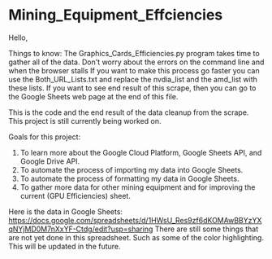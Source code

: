 # Mining_Equipment_Effciencies
Hello, 

Things to know:
The Graphics_Cards_Efficiencies.py program takes time to gather all of the data. Don't worry about the errors on the command line and when the browser stalls
If you want to make this process go faster you can use the Both_URL_Lists.txt and replace the nvdia_list and the amd_list with these lists.
If you want to see end result of this scrape, then you can go to the Google Sheets web page at the end of this file.

This is the code and the end result of the data cleanup from the scrape.
This project is still currently being worked on. 

Goals for this project:
1. To learn more about the Google Cloud Platform, Google Sheets API, and Google Drive API.
2. To automate the process of importing my data into Google Sheets.
3. To automate the process of formatting my data in Google Sheets.
4. To gather more data for other mining equipment and for improving the current (GPU Efficiencies) sheet. 

Here is the data in Google Sheets: https://docs.google.com/spreadsheets/d/1HWsU_Res9zf6dKOMAwBBYzYXqNYjMD0M7nXxYF-Ctdg/edit?usp=sharing
There are still some things that are not yet done in this spreadsheet. Such as some of the color highlighting. This will be updated in the future.
